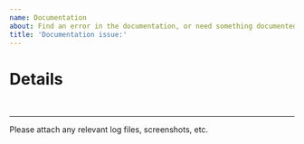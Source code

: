 ```yaml
---
name: Documentation
about: Find an error in the documentation, or need something documented?
title: 'Documentation issue:'
---
```


# Details

<br>

***

Please attach any relevant log files, screenshots, etc.

